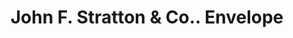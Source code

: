 ---
doi: 10.7916/D8ZW2XZ5
date_other: '1883'
date_other_textual: '1883'
form: printed ephemera
genre:
- Envelopes
name:
- John F. Stratton & Co.
object_in_context_url: https://biggert.cul.columbia.edu/items/view/ave_biggert_01033
subject_hierarchical_geographic:
- New York, New York, United States
subject_name:
- John F. Stratton & Co.
title: John F. Stratton & Co.. Envelope
sort_title: John F. Stratton & Co.. Envelope
call_number: ave_biggert_01033
coordinates:
- 40.71277777777778,-74.00583333333333
pid: ave_biggert_01033
identifiers: ave_biggert_01033
permalink: /biggert/ave_biggert_01033/
layout: iiif-image-page
---